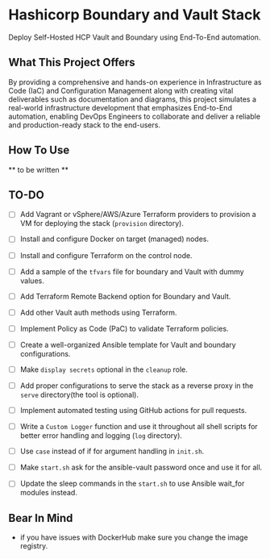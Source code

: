 # Hashicorp Boundary and Vault Stack
Deploy Self-Hosted HCP Vault and Boundary using End-To-End automation.

## What This Project Offers
By providing a comprehensive and hands-on experience in Infrastructure as Code (IaC) and Configuration Management along with creating vital deliverables such as documentation and diagrams, this project simulates a real-world infrastructure development that emphasizes End-to-End automation, enabling DevOps Engineers to collaborate and deliver a reliable and production-ready stack to the end-users.

## How To Use
** to be written **

## TO-DO
- [ ] Add Vagrant or vSphere/AWS/Azure Terraform providers to provision a VM for deploying the stack (`provision` directory).
- [ ] Install and configure Docker on target (managed) nodes.
- [ ] Install and configure Terraform on the control node.
- [ ] Add a sample of the `tfvars` file for boundary and Vault with dummy values.
- [ ] Add Terraform Remote Backend option for Boundary and Vault. 
- [ ] Add other Vault auth methods using Terraform.
- [ ] Implement Policy as Code (PaC) to validate Terraform policies.

- [ ] Create a well-organized Ansible template for Vault and boundary configurations.
- [ ] Make `display secrets` optional in the `cleanup` role.
- [ ] Add proper configurations to serve the stack as a reverse proxy in the `serve` directory(the tool is optional).

- [ ] Implement automated testing using GitHub actions for pull requests.

- [ ] Write a `Custom Logger` function and use it throughout all shell scripts for better error handling and logging (`log` directory).
- [ ] Use `case` instead of if for argument handling in `init.sh`.
- [ ] Make `start.sh` ask for the ansible-vault password once and use it for all.
- [ ] Update the sleep commands in the `start.sh` to use Ansible wait_for modules instead.

## Bear In Mind
- if you have issues with DockerHub make sure you change the image registry.